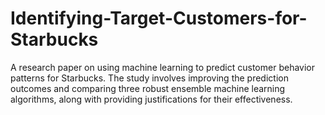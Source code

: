 # Identifying-Target-Customers-for-Starbucks
A research paper on using machine learning to predict customer behavior patterns for Starbucks. The study involves improving the prediction outcomes and comparing three robust ensemble machine learning algorithms, along with providing justifications for their effectiveness.
